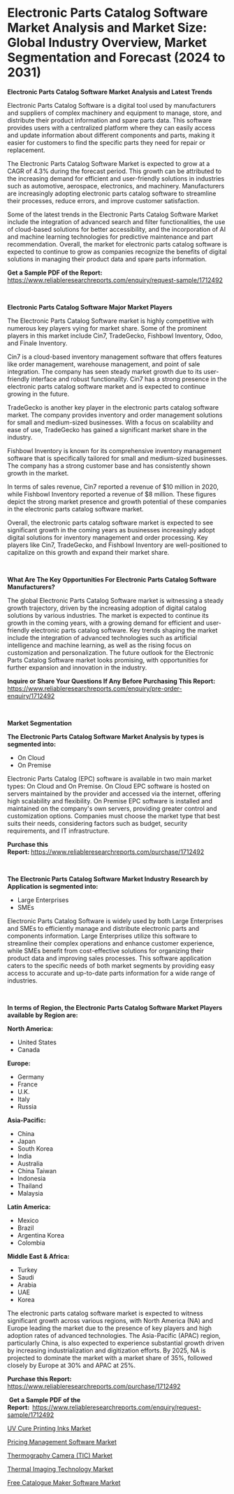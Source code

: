 <p><h1>Electronic Parts Catalog Software Market Analysis and Market Size: Global Industry Overview, Market Segmentation and Forecast (2024 to 2031)</h1></p><p><strong>Electronic Parts Catalog Software Market Analysis and Latest Trends</strong></p>
<p><p>Electronic Parts Catalog Software is a digital tool used by manufacturers and suppliers of complex machinery and equipment to manage, store, and distribute their product information and spare parts data. This software provides users with a centralized platform where they can easily access and update information about different components and parts, making it easier for customers to find the specific parts they need for repair or replacement.</p><p>The Electronic Parts Catalog Software Market is expected to grow at a CAGR of 4.3% during the forecast period. This growth can be attributed to the increasing demand for efficient and user-friendly solutions in industries such as automotive, aerospace, electronics, and machinery. Manufacturers are increasingly adopting electronic parts catalog software to streamline their processes, reduce errors, and improve customer satisfaction.</p><p>Some of the latest trends in the Electronic Parts Catalog Software Market include the integration of advanced search and filter functionalities, the use of cloud-based solutions for better accessibility, and the incorporation of AI and machine learning technologies for predictive maintenance and part recommendation. Overall, the market for electronic parts catalog software is expected to continue to grow as companies recognize the benefits of digital solutions in managing their product data and spare parts information.</p></p>
<p><strong>Get a Sample PDF of the Report:&nbsp;</strong> <a href="https://www.reliableresearchreports.com/enquiry/request-sample/1712492">https://www.reliableresearchreports.com/enquiry/request-sample/1712492</a></p>
<p>&nbsp;</p>
<p><strong>Electronic Parts Catalog Software Major Market Players</strong></p>
<p><p>The Electronic Parts Catalog Software market is highly competitive with numerous key players vying for market share. Some of the prominent players in this market include Cin7, TradeGecko, Fishbowl Inventory, Odoo, and Finale Inventory.</p><p>Cin7 is a cloud-based inventory management software that offers features like order management, warehouse management, and point of sale integration. The company has seen steady market growth due to its user-friendly interface and robust functionality. Cin7 has a strong presence in the electronic parts catalog software market and is expected to continue growing in the future.</p><p>TradeGecko is another key player in the electronic parts catalog software market. The company provides inventory and order management solutions for small and medium-sized businesses. With a focus on scalability and ease of use, TradeGecko has gained a significant market share in the industry.</p><p>Fishbowl Inventory is known for its comprehensive inventory management software that is specifically tailored for small and medium-sized businesses. The company has a strong customer base and has consistently shown growth in the market.</p><p>In terms of sales revenue, Cin7 reported a revenue of $10 million in 2020, while Fishbowl Inventory reported a revenue of $8 million. These figures depict the strong market presence and growth potential of these companies in the electronic parts catalog software market.</p><p>Overall, the electronic parts catalog software market is expected to see significant growth in the coming years as businesses increasingly adopt digital solutions for inventory management and order processing. Key players like Cin7, TradeGecko, and Fishbowl Inventory are well-positioned to capitalize on this growth and expand their market share.</p></p>
<p>&nbsp;</p>
<p><strong>What Are The Key Opportunities For Electronic Parts Catalog Software Manufacturers?</strong></p>
<p><p>The global Electronic Parts Catalog Software market is witnessing a steady growth trajectory, driven by the increasing adoption of digital catalog solutions by various industries. The market is expected to continue its growth in the coming years, with a growing demand for efficient and user-friendly electronic parts catalog software. Key trends shaping the market include the integration of advanced technologies such as artificial intelligence and machine learning, as well as the rising focus on customization and personalization. The future outlook for the Electronic Parts Catalog Software market looks promising, with opportunities for further expansion and innovation in the industry.</p></p>
<p><strong>Inquire or Share Your Questions If Any Before Purchasing This Report:</strong> <a href="https://www.reliableresearchreports.com/enquiry/pre-order-enquiry/1712492">https://www.reliableresearchreports.com/enquiry/pre-order-enquiry/1712492</a></p>
<p>&nbsp;</p>
<p><strong>Market Segmentation</strong></p>
<p><strong>The Electronic Parts Catalog Software Market Analysis by types is segmented into:</strong></p>
<p><ul><li>On Cloud</li><li>On Premise</li></ul></p>
<p><p>Electronic Parts Catalog (EPC) software is available in two main market types: On Cloud and On Premise. On Cloud EPC software is hosted on servers maintained by the provider and accessed via the internet, offering high scalability and flexibility. On Premise EPC software is installed and maintained on the company's own servers, providing greater control and customization options. Companies must choose the market type that best suits their needs, considering factors such as budget, security requirements, and IT infrastructure.</p></p>
<p><strong>Purchase this Report:&nbsp;</strong><a href="https://www.reliableresearchreports.com/purchase/1712492">https://www.reliableresearchreports.com/purchase/1712492</a></p>
<p>&nbsp;</p>
<p><strong>The Electronic Parts Catalog Software Market Industry Research by Application is segmented into:</strong></p>
<p><ul><li>Large Enterprises</li><li>SMEs</li></ul></p>
<p><p>Electronic Parts Catalog Software is widely used by both Large Enterprises and SMEs to efficiently manage and distribute electronic parts and components information. Large Enterprises utilize this software to streamline their complex operations and enhance customer experience, while SMEs benefit from cost-effective solutions for organizing their product data and improving sales processes. This software application caters to the specific needs of both market segments by providing easy access to accurate and up-to-date parts information for a wide range of industries.</p></p>
<p>&nbsp;</p>
<p><strong>In terms of Region, the Electronic Parts Catalog Software Market Players available by Region are:</strong></p>
<p>
    <p> <strong> North America: </strong>
        <ul>
            <li>United States</li>
            <li>Canada</li>
        </ul>
        </p> 
    <p> <strong> Europe: </strong>
        <ul>
            <li>Germany</li>
            <li>France</li>
            <li>U.K.</li>
            <li>Italy</li>
            <li>Russia</li>
        </ul>
        </p> 
    <p> <strong> Asia-Pacific: </strong>
        <ul>
            <li>China</li>
            <li>Japan</li>
            <li>South Korea</li>
            <li>India</li>
            <li>Australia</li>
            <li>China Taiwan</li>
            <li>Indonesia</li>
            <li>Thailand</li>
            <li>Malaysia</li>
        </ul>
        </p> 
    <p> <strong> Latin America: </strong>
        <ul>
            <li>Mexico</li>
            <li>Brazil</li>
            <li>Argentina Korea</li>
            <li>Colombia</li>
        </ul>
        </p> 
    <p> <strong> Middle East & Africa: </strong>
        <ul>
            <li>Turkey</li>
            <li>Saudi</li>
            <li>Arabia</li>
            <li>UAE</li>
            <li>Korea</li>
        </ul>
    </p>
    </p>
<p><p>The electronic parts catalog software market is expected to witness significant growth across various regions, with North America (NA) and Europe leading the market due to the presence of key players and high adoption rates of advanced technologies. The Asia-Pacific (APAC) region, particularly China, is also expected to experience substantial growth driven by increasing industrialization and digitization efforts. By 2025, NA is projected to dominate the market with a market share of 35%, followed closely by Europe at 30% and APAC at 25%.</p></p>
<p><strong>Purchase this Report: </strong><a href="https://www.reliableresearchreports.com/purchase/1712492">https://www.reliableresearchreports.com/purchase/1712492</a></p>
<p>&nbsp;<strong>Get a Sample PDF of the Report:&nbsp;&nbsp;</strong><a href="https://www.reliableresearchreports.com/enquiry/request-sample/1712492">https://www.reliableresearchreports.com/enquiry/request-sample/1712492</a></p>
<p><strong></strong></p>
<p><p><a href="https://github.com/nathandecarvalho/Market-Research-Report-List-2/blob/main/uv-cure-printing-inks-market.md">UV Cure Printing Inks Market</a></p><p><a href="https://github.com/julyju69/Market-Research-Report-List-2/blob/main/pricing-management-software-market.md">Pricing Management Software Market</a></p><p><a href="https://github.com/kufem1/Market-Research-Report-List-1/blob/main/thermography-camera-tic-market.md">Thermography Camera (TIC) Market</a></p><p><a href="https://github.com/singletonthaxterkelliehr2df/Market-Research-Report-List-1/blob/main/thermal-imaging-technology-market.md">Thermal Imaging Technology Market</a></p><p><a href="https://github.com/kosella/Market-Research-Report-List-2/blob/main/free-catalogue-maker-software-market.md">Free Catalogue Maker Software Market</a></p></p>